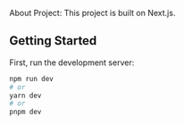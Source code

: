 About Project:
This project is built on Next.js.

## Getting Started

First, run the development server:

```bash
npm run dev
# or
yarn dev
# or
pnpm dev
```


